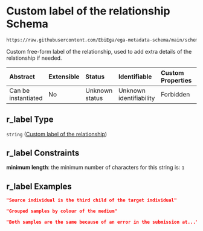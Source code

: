 # Custom label of the relationship Schema

```txt
https://raw.githubusercontent.com/EbiEga/ega-metadata-schema/main/schemas/EGA.common-definitions.json#/definitions/relationship_object/properties/r_label
```

Custom free-form label of the relationship, used to add extra details of the relationship if needed.

| Abstract            | Extensible | Status         | Identifiable            | Custom Properties | Additional Properties | Access Restrictions | Defined In                                                                                           |
| :------------------ | :--------- | :------------- | :---------------------- | :---------------- | :-------------------- | :------------------ | :--------------------------------------------------------------------------------------------------- |
| Can be instantiated | No         | Unknown status | Unknown identifiability | Forbidden         | Allowed               | none                | [EGA.common-definitions.json\*](../../../schemas/EGA.common-definitions.json "open original schema") |

## r\_label Type

`string` ([Custom label of the relationship](ega-12-definitions-ega-relationships-object-properties-custom-label-of-the-relationship.md))

## r\_label Constraints

**minimum length**: the minimum number of characters for this string is: `1`

## r\_label Examples

```json
"Source individual is the third child of the target individual"
```

```json
"Grouped samples by colour of the medium"
```

```json
"Both samples are the same because of an error in the submission at..."
```
